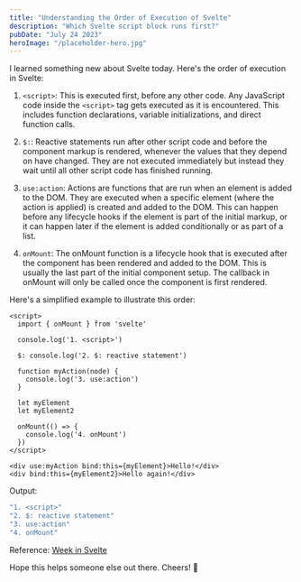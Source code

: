 ```yaml
---
title: "Understanding the Order of Execution of Svelte"
description: "Which Svelte script block runs first?"
pubDate: "July 24 2023"
heroImage: "/placeholder-hero.jpg"
---
```


I learned something new about Svelte today.  Here's the order of execution in Svelte:

1. `<script>`: This is executed first, before any other code. Any JavaScript code inside the `<script>` tag gets executed as it is encountered. This includes function declarations, variable initializations, and direct function calls.

2. `$:`: Reactive statements run after other script code and before the component markup is rendered, whenever the values that they depend on have changed. They are not executed immediately but instead they wait until all other script code has finished running.

3. `use:action`: Actions are functions that are run when an element is added to the DOM. They are executed when a specific element (where the action is applied) is created and added to the DOM. This can happen before any lifecycle hooks if the element is part of the initial markup, or it can happen later if the element is added conditionally or as part of a list.


4. `onMount`: The onMount function is a lifecycle hook that is executed after the component has been rendered and added to the DOM. This is usually the last part of the initial component setup. The callback in onMount will only be called once the component is first rendered.

Here's a simplified example to illustrate this order:

```svelte
<script>
  import { onMount } from 'svelte'
  
  console.log('1. <script>')
  
  $: console.log('2. $: reactive statement')
  
  function myAction(node) {
    console.log('3. use:action')
  }
  
  let myElement
  let myElement2
  
  onMount(() => {
    console.log('4. onMount')
  })
</script>

<div use:myAction bind:this={myElement}>Hello!</div>
<div bind:this={myElement2}>Hello again!</div>

```

Output:
```javascript
"1. <script>"
"2. $: reactive statement"
"3. use:action"
"4. onMount"
```

Reference: [Week in Svelte](https://www.youtube.com/watch?v=AG4_3kon3zU)

Hope this helps someone else out there.  Cheers! 🍻